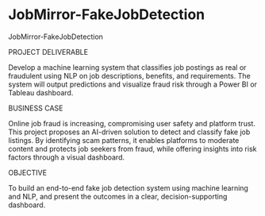 # JobMirror-FakeJobDetection
JobMirror-FakeJobDetection

PROJECT DELIVERABLE

Develop a machine learning system that classifies job postings as real or fraudulent using NLP
on job descriptions, benefits, and requirements. The system will output predictions and
visualize fraud risk through a Power BI or Tableau dashboard.

BUSINESS CASE

Online job fraud is increasing, compromising user safety and platform trust. This project
proposes an AI-driven solution to detect and classify fake job listings. By identifying scam
patterns, it enables platforms to moderate content and protects job seekers from fraud,
while offering insights into risk factors through a visual dashboard.

OBJECTIVE

To build an end-to-end fake job detection system using machine learning and NLP, and
present the outcomes in a clear, decision-supporting dashboard.
